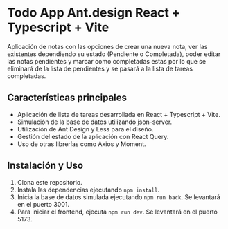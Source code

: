 # Todo App Ant.design React + Typescript + Vite

Aplicación de notas con las opciones de crear una nueva nota, ver las existentes dependiendo su estado (Pendiente o Completada), poder editar las notas pendientes y marcar como completadas estas por lo que se eliminará de la lista de pendientes y se pasará a la lista de tareas completadas.

## Características principales

- Aplicación de lista de tareas desarrollada en React + Typescript + Vite.
- Simulación de la base de datos utilizando json-server.
- Utilización de Ant Design y Less para el diseño.
- Gestión del estado de la aplicación con React Query.
- Uso de otras librerías como Axios y Moment.

## Instalación y Uso

1. Clona este repositorio.
2. Instala las dependencias ejecutando `npm install`.
3. Inicia la base de datos simulada ejecutando `npm run back`. Se levantará en el puerto 3001.
4. Para iniciar el frontend, ejecuta `npm run dev`. Se levantará en el puerto 5173.
